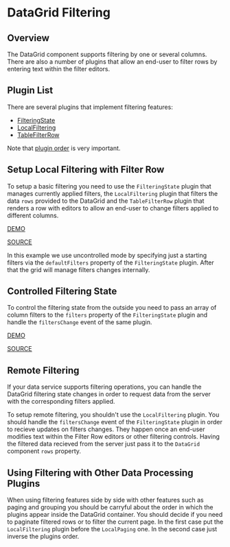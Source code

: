 # DataGrid Filtering

## Overview

The DataGrid component supports filtering by one or several columns. There are also a number of plugins that allow an end-user to filter rows by entering text within the filter editors.

## Plugin List

There are several plugins that implement filtering features:
- [FilteringState](../reference/filtering-state.md)
- [LocalFiltering](../reference/local-filtering.md)
- [TableFilterRow](../reference/table-filter-row.md)

Note that [plugin order](../README.md#plugin-order) is very important.

## Setup Local Filtering with Filter Row

To setup a basic filtering you need to use the `FilteringState` plugin that manages currently applied filters, the `LocalFiltering` plugin that filters the data `rows` provided to the DataGrid and the `TableFilterRow` plugin that renders a row with editors to allow an end-user to change filters applied to different columns.

[DEMO](http://devexpress.github.io/devextreme-reactive/react/datagrid/demos/#/filtering/local-filter-row)

[SOURCE](https://github.com/DevExpress/devextreme-reactive/tree/master/packages/dx-react-demos/src/bootstrap3/filtering/local-filter-row.jsx)

In this example we use uncontrolled mode by specifying just a starting filters via the `defaultFilters` property of the `FilteringState` plugin. After that the grid will manage filters changes internally.


## Controlled Filtering State

To control the filtering state from the outside you need to pass an array of column filters to the `filters` property of the `FilteringState` plugin and handle the `filtersChange` event of the same plugin.

[DEMO](http://devexpress.github.io/devextreme-reactive/react/datagrid/demos/#/filtering/local-filtering-controlled)

[SOURCE](https://github.com/DevExpress/devextreme-reactive/tree/master/packages/dx-react-demos/src/bootstrap3/filtering/local-filtering-controlled.jsx)

## Remote Filtering

If your data service supports filtering operations, you can handle the DataGrid filtering state changes in order to request data from the server with the corresponding filters applied.

To setup remote filtering, you shouldn't use the `LocalFiltering` plugin. You should handle the `filtersChange` event of the `FilteringState` plugin in order to recieve updates on filters changes. They happen once an end-user modifies text within the Filter Row editors or other filtering controls. Having the filtered data recieved from the server just pass it to the `DataGrid` component `rows` property.

## Using Filtering with Other Data Processing Plugins

When using filtering features side by side with other features such as paging and grouping you should be carryful about the order in which the plugins appear inside the DataGrid container. You should decide if you need to paginate filtered rows or to filter the current page. In the first case put the `LocalFiltering` plugin before the `LocalPaging` one. In the second case just inverse the plugins order.

